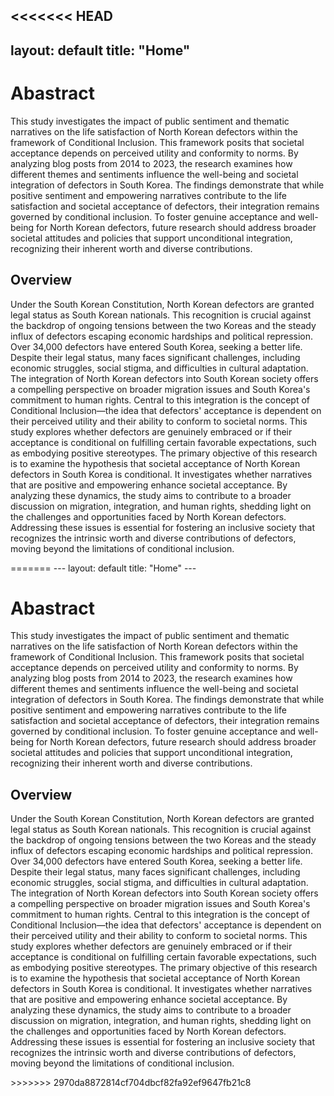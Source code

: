 <<<<<<< HEAD
---
layout: default
title: "Home"
---

<div class="jumbotron text-center">
  <h1>Abastract</h1>
  <p>This study investigates the impact of public sentiment and thematic narratives on the life satisfaction of North Korean defectors within the framework of Conditional Inclusion. This framework posits that societal acceptance depends on perceived utility and conformity to norms. By analyzing blog posts from 2014 to 2023, the research examines how different themes and sentiments influence the well-being and societal integration of defectors in South Korea. The findings demonstrate that while positive sentiment and empowering narratives contribute to the life satisfaction and societal acceptance of defectors, their integration remains governed by conditional inclusion. To foster genuine acceptance and well-being for North Korean defectors, future research should address broader societal attitudes and policies that support unconditional integration, recognizing their inherent worth and diverse contributions.</p>
</div>

<div class="content-section bg-light text-center py-5">
  <div class="container">
    <h2 class="mb-4">Overview</h2>
    <p>Under the South Korean Constitution, North Korean defectors are granted legal status as South Korean nationals. This recognition is crucial against the backdrop of ongoing tensions between the two Koreas and the steady influx of defectors escaping economic hardships and political repression. Over 34,000 defectors have entered South Korea, seeking a better life. Despite their legal status, many faces significant challenges, including economic struggles, social stigma, and difficulties in cultural adaptation.
           The integration of North Korean defectors into South Korean society offers a compelling perspective on broader migration issues and South Korea's commitment to human rights. Central to this integration is the concept of Conditional Inclusion—the idea that defectors' acceptance is dependent on their perceived utility and their ability to conform to societal norms. This study explores whether defectors are genuinely embraced or if their acceptance is conditional on fulfilling certain favorable expectations, such as embodying positive stereotypes.
           The primary objective of this research is to examine the hypothesis that societal acceptance of North Korean defectors in South Korea is conditional. It investigates whether narratives that are positive and empowering enhance societal acceptance. By analyzing these dynamics, the study aims to contribute to a broader discussion on migration, integration, and human rights, shedding light on the challenges and opportunities faced by North Korean defectors. Addressing these issues is essential for fostering an inclusive society that recognizes the intrinsic worth and diverse contributions of defectors, moving beyond the limitations of conditional inclusion.</p>
  </div>
</div>
=======
---
layout: default
title: "Home"
---

<div class="jumbotron text-center">
  <h1>Abastract</h1>
  <p>This study investigates the impact of public sentiment and thematic narratives on the life satisfaction of North Korean defectors within the framework of Conditional Inclusion. This framework posits that societal acceptance depends on perceived utility and conformity to norms. By analyzing blog posts from 2014 to 2023, the research examines how different themes and sentiments influence the well-being and societal integration of defectors in South Korea. The findings demonstrate that while positive sentiment and empowering narratives contribute to the life satisfaction and societal acceptance of defectors, their integration remains governed by conditional inclusion. To foster genuine acceptance and well-being for North Korean defectors, future research should address broader societal attitudes and policies that support unconditional integration, recognizing their inherent worth and diverse contributions.</p>
</div>

<div class="content-section bg-light text-center py-5">
  <div class="container">
    <h2 class="mb-4">Overview</h2>
    <p>Under the South Korean Constitution, North Korean defectors are granted legal status as South Korean nationals. This recognition is crucial against the backdrop of ongoing tensions between the two Koreas and the steady influx of defectors escaping economic hardships and political repression. Over 34,000 defectors have entered South Korea, seeking a better life. Despite their legal status, many faces significant challenges, including economic struggles, social stigma, and difficulties in cultural adaptation.
           The integration of North Korean defectors into South Korean society offers a compelling perspective on broader migration issues and South Korea's commitment to human rights. Central to this integration is the concept of Conditional Inclusion—the idea that defectors' acceptance is dependent on their perceived utility and their ability to conform to societal norms. This study explores whether defectors are genuinely embraced or if their acceptance is conditional on fulfilling certain favorable expectations, such as embodying positive stereotypes.
           The primary objective of this research is to examine the hypothesis that societal acceptance of North Korean defectors in South Korea is conditional. It investigates whether narratives that are positive and empowering enhance societal acceptance. By analyzing these dynamics, the study aims to contribute to a broader discussion on migration, integration, and human rights, shedding light on the challenges and opportunities faced by North Korean defectors. Addressing these issues is essential for fostering an inclusive society that recognizes the intrinsic worth and diverse contributions of defectors, moving beyond the limitations of conditional inclusion.</p>
  </div>
</div>
>>>>>>> 2970da8872814cf704dbcf82fa92ef9647fb21c8
